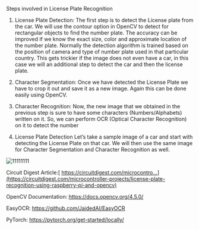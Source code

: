 Steps involved in License Plate Recognition
1. License Plate Detection: The first step is to detect the License plate from the car. We will use the contour option in OpenCV to detect for rectangular objects to find the number plate. The accuracy can be improved if we know the exact size, color and approximate location of the number plate. Normally the detection algorithm is trained based on the position of camera and type of number plate used in that particular country. This gets trickier if the image does not even have a car, in this case we will an additional step to detect the car and then the license plate.

2. Character Segmentation: Once we have detected the License Plate we have to crop it out and save it as a new image. Again this can be done easily using OpenCV.

3. Character Recognition: Now, the new image that we obtained in the previous step is sure to have some characters (Numbers/Alphabets) written on it. So, we can perform OCR (Optical Character Recognition) on it to detect the number

1. License Plate Detection
Let’s take a sample image of a car and start with detecting the License Plate on that car. We will then use the same image for Character Segmentation and Character Recognition as well.

![11111111](https://github.com/RAGISHIVANAND/vehicle-number-plate-recognition/assets/126608984/b3b6a686-d1a6-4a64-95bc-997594dc04ab)



Circuit Digest Article:[ https://circuitdigest.com/microcontro...](https://circuitdigest.com/microcontroller-projects/license-plate-recognition-using-raspberry-pi-and-opencv)


OpenCV Documentation: https://docs.opencv.org/4.5.0/

EasyOCR: https://github.com/JaidedAI/EasyOCR


PyTorch: https://pytorch.org/get-started/locally/
